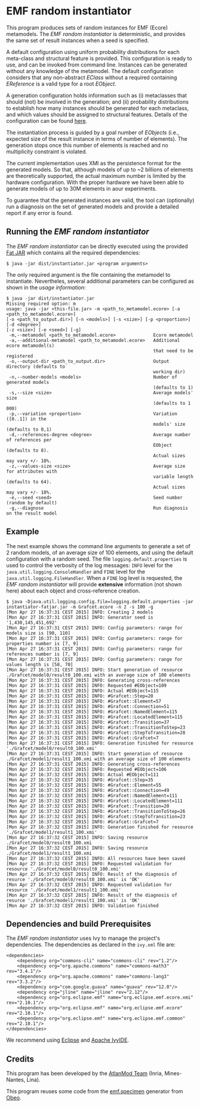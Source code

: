 # EMF random instantiator

This program produces sets of random instances for EMF (Ecore) metamodels. The *EMF random instantiator* is deterministic, and provides the same set of result instances when a seed is specified.

A default configuration using uniform probability distributions for each meta-class and structural feature is provided. This configuration is ready to use, and can be invoked from command line. Instances can be generated without any knowledge of the metamodel. The default configuration considers that any non-abstract *EClass* without a required containing *EReference* is a valid type for a root *EObject*.

A generation configuration holds information such as (i) metaclasses that should (not) be involved in the generation; and (ii) probability distributions to establish how many instances should be generated for each metaclass, and which values should be assigned to structural features. Details of the configuration can be found [here](https://github.com/atlanmod/mondo-atlzoo-benchmark/blob/master/fr.inria.atlanmod.instantiator/src/fr/inria/atlanmod/instantiator/GenericMetamodelConfig.java). 

The instantiation process is guided by a goal number of *EObjects* (i.e., expected size of the result instance in terms of number of elements). The generation stops once this number of elements is reached and no multiplicity constraint is violated.

The current implementation uses XMI as the persistence format for the generated models. So that, although models of up to ~2 billions of elements are theoretically supported, the actual maximum number is limited by the hardware configuration. With the proper hardware we have been able to generate models of up to 30M elements in aour experiments.

To guarantee that the generated instances are valid, the tool can (optionally) run a diagnosis on the set of generated models and provide a detailed report if any error is found.

## Running the *EMF random instantiator*

The *EMF random instantiator* can be directly executed using the provided [Fat JAR](https://github.com/atlanmod/mondo-atlzoo-benchmark/blob/master/fr.inria.atlanmod.instantiator/dist/instantiator-fatjar.jar?raw=true) which contains all the required dependencies:

```
$ java -jar dist/instantiator.jar <program arguments>
```

The only required argument is the file containing the metamodel to instantiate. Nevertheles, several additional parameters can be configured as shown in the *usage information*:

```
$ java -jar dist/instantiator.jar
Missing required option: m
usage: java -jar <this-file.jar> -m <path_to_metamodel.ecore> [-a <path_to_metamodel.ecore>] 
[-o <path_to_output.dir>] [-n <models>] [-s <size>] [-p <proportion>] [-d <degree>]
[-z <size>] [-e <seed>] [-g]
 -m,--metamodel <path_to_metamodel.ecore>              Ecore metamodel
 -a,--additional-metamodel <path_to_metamodel.ecore>   Additional ecore metamodel(s)
                                                       that need to be registered
 -o,--output-dir <path_to_output.dir>                  Output directory (defaults to
                                                       working dir)
 -n,--number-models <models>                           Number of generated models
                                                       (defaults to 1)
 -s,--size <size>                                      Average models' size
                                                       (defaults to 1 000)
 -p,--variation <proportion>                           Variation ([0..1]) in the
                                                       models' size (defaults to 0,1)
 -d,--references-degree <degree>                       Average number of references per
                                                       EObject (defaults to 8).
                                                       Actual sizes may vary +/- 10%.
 -z,--values-size <size>                               Average size for attributes with
                                                       variable length (defaults to 64).
                                                       Actual sizes may vary +/- 10%.
 -e,--seed <seed>                                      Seed number (random by default)
 -g,--diagnose                                         Run diagnosis on the result model
```

## Example

The next example shows the command line arguments to generate a set of 2 random models, of an average size of 100 elements, and using the default configuration with a random seed. The file `logging.default.properties` is used to control the verbosity of the log messages: `INFO` level for the `java.util.logging.ConsoleHandler` and `FINE` level for the `java.util.logging.FileHandler`. When a `FINE` log level is requested, the *EMF random instantiator* will provide **extensive** information (not shown here) about each object and cross-reference creation. 

```
$ java -Djava.util.logging.config.file=logging.default.properties -jar instantiator-fatjar.jar -m Grafcet.ecore -n 2 -s 100 -g
[Mon Apr 27 16:37:31 CEST 2015] INFO: Creating 2 models
[Mon Apr 27 16:37:31 CEST 2015] INFO: Generator seed is '1,430,145,451,692'
[Mon Apr 27 16:37:31 CEST 2015] INFO: Config parameters: range for models size is [90, 110]
[Mon Apr 27 16:37:31 CEST 2015] INFO: Config parameters: range for properties number is [7, 9]
[Mon Apr 27 16:37:31 CEST 2015] INFO: Config parameters: range for references number is [7, 9]
[Mon Apr 27 16:37:31 CEST 2015] INFO: Config parameters: range for values length is [58, 70]
[Mon Apr 27 16:37:31 CEST 2015] INFO: Start generation of resource ./Grafcet/model0/result0_100.xmi with an average size of 100 elements
[Mon Apr 27 16:37:31 CEST 2015] INFO: Generating cross-references
[Mon Apr 27 16:37:31 CEST 2015] INFO: Requested #EObject=109
[Mon Apr 27 16:37:31 CEST 2015] INFO: Actual #EObject=115
[Mon Apr 27 16:37:31 CEST 2015] INFO: #Grafcet::Step=20
[Mon Apr 27 16:37:31 CEST 2015] INFO: #Grafcet::Element=57
[Mon Apr 27 16:37:31 CEST 2015] INFO: #Grafcet::Connection=51
[Mon Apr 27 16:37:31 CEST 2015] INFO: #Grafcet::NamedElement=115
[Mon Apr 27 16:37:31 CEST 2015] INFO: #Grafcet::LocatedElement=115
[Mon Apr 27 16:37:31 CEST 2015] INFO: #Grafcet::Transition=37
[Mon Apr 27 16:37:31 CEST 2015] INFO: #Grafcet::TransitionToStep=23
[Mon Apr 27 16:37:31 CEST 2015] INFO: #Grafcet::StepToTransition=28
[Mon Apr 27 16:37:31 CEST 2015] INFO: #Grafcet::Grafcet=7
[Mon Apr 27 16:37:31 CEST 2015] INFO: Generation finished for resource './Grafcet/model0/result0_100.xmi'
[Mon Apr 27 16:37:31 CEST 2015] INFO: Start generation of resource ./Grafcet/model1/result1_100.xmi with an average size of 100 elements
[Mon Apr 27 16:37:31 CEST 2015] INFO: Generating cross-references
[Mon Apr 27 16:37:32 CEST 2015] INFO: Requested #EObject=106
[Mon Apr 27 16:37:32 CEST 2015] INFO: Actual #EObject=111
[Mon Apr 27 16:37:32 CEST 2015] INFO: #Grafcet::Step=35
[Mon Apr 27 16:37:32 CEST 2015] INFO: #Grafcet::Element=55
[Mon Apr 27 16:37:32 CEST 2015] INFO: #Grafcet::Connection=49
[Mon Apr 27 16:37:32 CEST 2015] INFO: #Grafcet::NamedElement=111
[Mon Apr 27 16:37:32 CEST 2015] INFO: #Grafcet::LocatedElement=111
[Mon Apr 27 16:37:32 CEST 2015] INFO: #Grafcet::Transition=20
[Mon Apr 27 16:37:32 CEST 2015] INFO: #Grafcet::TransitionToStep=26
[Mon Apr 27 16:37:32 CEST 2015] INFO: #Grafcet::StepToTransition=23
[Mon Apr 27 16:37:32 CEST 2015] INFO: #Grafcet::Grafcet=7
[Mon Apr 27 16:37:32 CEST 2015] INFO: Generation finished for resource './Grafcet/model1/result1_100.xmi'
[Mon Apr 27 16:37:32 CEST 2015] INFO: Saving resource ./Grafcet/model0/result0_100.xmi
[Mon Apr 27 16:37:32 CEST 2015] INFO: Saving resource ./Grafcet/model1/result1_100.xmi
[Mon Apr 27 16:37:32 CEST 2015] INFO: All resources have been saved
[Mon Apr 27 16:37:32 CEST 2015] INFO: Requested validation for resource './Grafcet/model0/result0_100.xmi'
[Mon Apr 27 16:37:32 CEST 2015] INFO: Result of the diagnosis of resurce './Grafcet/model0/result0_100.xmi' is 'OK'
[Mon Apr 27 16:37:32 CEST 2015] INFO: Requested validation for resource './Grafcet/model1/result1_100.xmi'
[Mon Apr 27 16:37:32 CEST 2015] INFO: Result of the diagnosis of resurce './Grafcet/model1/result1_100.xmi' is 'OK'
[Mon Apr 27 16:37:32 CEST 2015] INFO: Validation finished

```

## Dependencies and build Prerequisites

The *EMF random instantiator* uses Ivy to manage the project's dependencies. The dependencies as declared in the `ivy.xml` file are:

```
<dependencies>
	<dependency org="commons-cli" name="commons-cli" rev="1.2"/>
	<dependency org="org.apache.commons" name="commons-math3" rev="3.4.1"/>
	<dependency org="org.apache.commons" name="commons-lang3" rev="3.3.2"/>
	<dependency org="com.google.guava" name="guava" rev="12.0"/>
	<dependency org="jline" name="jline" rev="2.12"/>
	<dependency org="org.eclipse.emf" name="org.eclipse.emf.ecore.xmi" rev="2.10.1"/>
	<dependency org="org.eclipse.emf" name="org.eclipse.emf.ecore" rev="2.10.1"/>
	<dependency org="org.eclipse.emf" name="org.eclipse.emf.common" rev="2.10.1"/>
</dependencies>
```

We recommend using [Eclipse](http://eclipse.org/downloads/) and [Apache IvyIDE](https://ant.apache.org/ivy/ivyde/download.html).

## Credits

This program has been developed by the [AtlanMod Team](http://www.emn.fr/z-info/atlanmod/index.php/Main_Page) (Inria, Mines-Nantes, Lina).

This program reuses some code from the [emf.specimen](https://github.com/Obeo/emf.specimen) generator from [Obeo](http://www.obeo.fr/).
